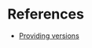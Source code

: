 # References

* [Providing versions](https://www.digitalocean.com/community/tutorials/using-ldflags-to-set-version-information-for-go-applications)